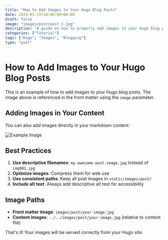 ```yaml
---
title: "How to Add Images to Your Hugo Blog Posts"
date: 2024-01-15T10:00:00+00:00
draft: false
image: "images/post/post-1.jpg"
description: "A guide on how to properly add images to your Hugo blog posts"
categories: ["Tutorial"]
tags: ["Hugo", "Images", "Blogging"]
type: "post"
---
```


# How to Add Images to Your Hugo Blog Posts

This is an example of how to add images to your Hugo blog posts. The image above is referenced in the front matter using the `image` parameter.

## Adding Images in Your Content

You can also add images directly in your markdown content:

![Example Image](../../images/post/post-2.jpg)

## Best Practices

1. **Use descriptive filenames**: `my-awesome-post-image.jpg` instead of `img001.jpg`
2. **Optimize images**: Compress them for web use
3. **Use consistent paths**: Keep all post images in `static/images/post/`
4. **Include alt text**: Always add descriptive alt text for accessibility

## Image Paths

- **Front matter image**: `images/post/your-image.jpg`
- **Content images**: `../../images/post/your-image.jpg` (relative to content file)

That's it! Your images will be served correctly from your Hugo site. 